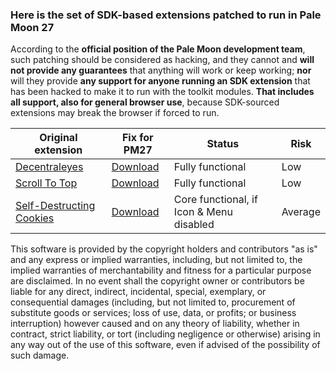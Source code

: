 ### Here is the set of SDK-based extensions patched to run in Pale Moon 27

According to the **official position of the Pale Moon development team**, such patching should be considered as hacking, and they cannot and **will not provide any guarantees** that anything will work or keep working; **nor** will they provide **any support for anyone running an SDK extension** that has been hacked to make it to run with the toolkit modules. **That includes all support, also for general browser use**, because SDK-sourced extensions may break the browser if forced to run.

| Original extension | Fix for PM27 | Status | Risk |
| ------------------ | ------------ | ------ | ---- |
| [Decentraleyes](https://addons.mozilla.org/addon/decentraleyes/) | [Download](here) | Fully functional | Low |
| [Scroll To Top](https://addons.mozilla.org/addon/scroll-to-top/) | [Download](here) | Fully functional | Low |
| [Self-Destructing Cookies](https://addons.mozilla.org/addon/self-destructing-cookies/) | [Download](here) | Core functional, if Icon & Menu disabled | Average |

This software is provided by the copyright holders and contributors "as is" and any express or implied warranties, including, but not limited to, the implied warranties of merchantability and fitness for a particular purpose are disclaimed. In no event shall the copyright owner or contributors be liable for any direct, indirect, incidental, special, exemplary, or consequential damages (including, but not limited to, procurement of substitute goods or services; loss of use, data, or profits; or business interruption) however caused and on any theory of liability, whether in contract, strict liability, or tort (including negligence or otherwise) arising in any way out of the use of this software, even if advised of the possibility of such damage.
